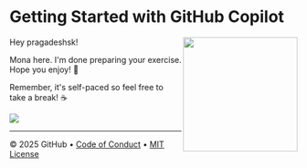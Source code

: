 # Getting Started with GitHub Copilot

<img src="https://octodex.github.com/images/Professortocat_v2.png" align="right" height="200px" />

Hey pragadeshsk!

Mona here. I'm done preparing your exercise. Hope you enjoy! 💚

Remember, it's self-paced so feel free to take a break! ☕️

[![](https://img.shields.io/badge/Go%20to%20Exercise-%E2%86%92-1f883d?style=for-the-badge&logo=github&labelColor=197935)](https://github.com/pragadeshsk/skills-getting-started-with-github-copilot_gkf1cob/issues/1)

---

&copy; 2025 GitHub &bull; [Code of Conduct](https://www.contributor-covenant.org/version/2/1/code_of_conduct/code_of_conduct.md) &bull; [MIT License](https://gh.io/mit)

